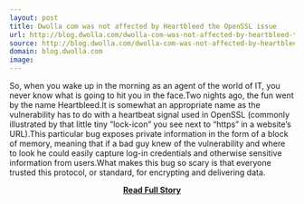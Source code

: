 ```yaml
---
layout: post
title: Dwolla com was not affected by Heartbleed the OpenSSL issue
url: http://blog.dwolla.com/dwolla-com-was-not-affected-by-heartbleed-the-openssl-issue/
source: http://blog.dwolla.com/dwolla-com-was-not-affected-by-heartbleed-the-openssl-issue/
domain: blog.dwolla.com
image: 
---
```


<p>So, when you wake up in the morning as an agent of the world of IT, you never know what is going to hit you in the face.Two nights ago, the fun went by the name Heartbleed.It is somewhat an appropriate name as the vulnerability has to do with a heartbeat signal used in OpenSSL (commonly illustrated by that little tiny “lock-icon” you see next to “https” in a website’s URL).This particular bug exposes private information in the form of a block of memory, meaning that if a bad guy knew of the vulnerability and where to look he could easily capture log-in credentials and otherwise sensitive information from users.What makes this bug so scary is that everyone trusted this protocol, or standard, for encrypting and delivering data.</p>
<center><p><a href="http://blog.dwolla.com/dwolla-com-was-not-affected-by-heartbleed-the-openssl-issue/" style='padding:25px; font-sze:18px; font-weight: bold;'>Read Full Story</a></p></center>
